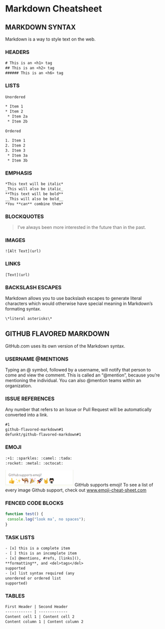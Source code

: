 # Markdown Cheatsheet

## MARKDOWN SYNTAX
Markdown is a way to style text on the web.

### HEADERS
```
# This is an <h1> tag
## This is an <h2> tag
###### This is an <h6> tag
```

### LISTS
`Unordered`
```
* Item 1
* Item 2
 * Item 2a
 * Item 2b
```
`Ordered`
```
1. Item 1
2. Item 2
3. Item 3
 * Item 3a
 * Item 3b
```

### EMPHASIS
```
*This text will be italic*
_This will also be italic_
**This text will be bold**
__This will also be bold__
*You **can** combine them*
```

### BLOCKQUOTES
> I’ve always been more interested
> in the future than in the past.

### IMAGES
```
![Alt Text](url)
```

### LINKS
```
[Text](url)
```

### BACKSLASH ESCAPES
Markdown allows you to use backslash escapes to generate literal characters which
would otherwise have special meaning in Markdown’s formating syntax.
```
\*literal asterisks\*
```

## GITHUB FLAVORED MARKDOWN
GitHub.com uses its own version of the Markdown syntax.

### USERNAME @MENTIONS

Typing an @ symbol, followed by a username, will notify that person to come and view the comment. This is called an “@mention”, because you’re mentioning the individual. You can also @mention teams within an organization.

### ISSUE REFERENCES
Any number that refers to an Issue or Pull Request will be automatically converted into a link.

```
#1
github-flavored-markdown#1
defunkt/github-flavored-markdown#1
```

### EMOJI
```
:+1: :sparkles: :camel: :tada:
:rocket: :metal: :octocat:
```
![emoji](images/supportEmoji.PNG)
GitHub supports emoji!
To see a list of every image Github support, check out
www.emoji-cheat-sheet.com

### FENCED CODE BLOCKS
```javascript
function test() {
 console.log("look ma’, no spaces");
}
```

### TASK LISTS
```
- [x] this is a complete item
- [ ] this is an incomplete item
- [x] @mentions, #refs, [links](),
**formatting**, and <del>tags</del>
supported
- [x] list syntax required (any
unordered or ordered list
supported)
```

### TABLES
```
First Header | Second Header
------------ | -------------
Content cell 1 | Content cell 2
Content column 1 | Content column 2
```
